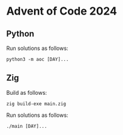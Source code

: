 # Advent of Code 2024

## Python

Run solutions as follows:

```
python3 -m aoc [DAY]...
```

## Zig

Build as follows:

```
zig build-exe main.zig
```

Run solutions as follows:

```
./main [DAY]...
```
